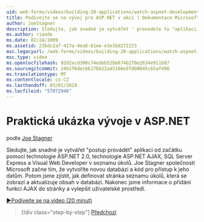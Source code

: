 ```yaml
---
uid: web-forms/videos/building-20-applications/watch-aspnet-development-in-action
title: Podívejte se na vývoj pro ASP.NET v akci | Dokumentace Microsoftu
author: JoeStagner
description: Sledujte, jak snadné je vytvářet ' provedete to "aplikaci od začátku pomocí technologie ASP.NET 2.0, technologie ASP.NET AJAX, SQL Server Express a Visual Web Developer v seznamu úkolů. Povinná kontrola úrovně důvěryhodnosti...
ms.author: riande
ms.date: 02/24/2009
ms.assetid: 23bdc2a7-417a-4ea8-b1ee-e3e1bd272223
msc.legacyurl: /web-forms/videos/building-20-applications/watch-aspnet-development-in-action
msc.type: video
ms.openlocfilehash: 92d2acd300c74edeb52bb674b270e2634e911b87
ms.sourcegitcommit: 24b1f6decbb17bb22a45166e5fdb0845c65af498
ms.translationtype: MT
ms.contentlocale: cs-CZ
ms.lasthandoff: 03/01/2019
ms.locfileid: "57072946"
---
```

<a name="watch-aspnet-development-in-action"></a>Praktická ukázka vývoje v ASP.NET
====================
podle [Joe Stagner](https://github.com/JoeStagner)

Sledujte, jak snadné je vytvářet "postup provádět" aplikaci od začátku pomocí technologie ASP.NET 2.0, technologie ASP.NET AJAX, SQL Server Express a Visual Web Developer v seznamu úkolů. Joe Stagner společnosti Microsoft začne tím, že vytvoříte novou databázi a kód pro přístup k jeho datům. Potom jsme zjistit, jak definovat stránka seznamu úkolů, která se zobrazí a aktualizuje obsah v databázi. Nakonec jsme informace o přidání funkcí AJAX do stránky a vylepšit uživatelské prostředí.

[&#9654;Podívejte se na video (20 minut)](https://channel9.msdn.com/Blogs/ASP-NET-Site-Videos/watch-aspnet-development-in-action)

> [!div class="step-by-step"]
> [Předchozí](lesson-8-working-with-the-gridview-and-formview.md)
